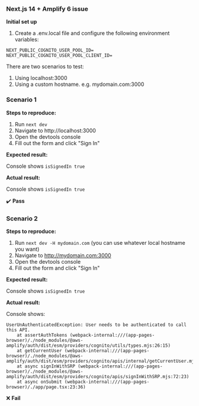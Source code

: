 ### Next.js 14 + Amplify 6 issue

**Initial set up**

1. Create a .env.local file and configure the following environment variables:

```
NEXT_PUBLIC_COGNITO_USER_POOL_ID=
NEXT_PUBLIC_COGNITO_USER_POOL_CLIENT_ID=
```

There are two scenarios to test:
1. Using localhost:3000
2. Using a custom hostname. e.g. mydomain.com:3000

### Scenario 1

**Steps to reproduce:**

1. Run `next dev`
2. Navigate to http://localhost:3000
3. Open the devtools console
4. Fill out the form and click "Sign In"

**Expected result:**

Console shows `isSignedIn true`

**Actual result:**

Console shows `isSignedIn true`

:heavy_check_mark: **Pass**

### Scenario 2

**Steps to reproduce:**

1. Run `next dev -H mydomain.com` (you can use whatever local hostname you want)
2. Navigate to http://mydomain.com:3000
3. Open the devtools console
4. Fill out the form and click "Sign In"

**Expected result:**

Console shows `isSignedIn true`

**Actual result:**

Console shows:
```
UserUnAuthenticatedException: User needs to be authenticated to call this API.
    at assertAuthTokens (webpack-internal:///(app-pages-browser)/./node_modules/@aws-amplify/auth/dist/esm/providers/cognito/utils/types.mjs:26:15)
    at getCurrentUser (webpack-internal:///(app-pages-browser)/./node_modules/@aws-amplify/auth/dist/esm/providers/cognito/apis/internal/getCurrentUser.mjs:18:71)
    at async signInWithSRP (webpack-internal:///(app-pages-browser)/./node_modules/@aws-amplify/auth/dist/esm/providers/cognito/apis/signInWithSRP.mjs:72:23)
    at async onSubmit (webpack-internal:///(app-pages-browser)/./app/page.tsx:23:36)
```

:x: **Fail**
